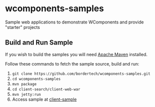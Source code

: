 # wcomponents-samples
Sample web applications to demonstrate WComponents and provide "starter" projects

## Build and Run Sample
If you wish to build the samples you will need [Apache Maven](https://maven.apache.org/) installed.

Follow these commands to fetch the sample source, build and run:
1. `git clone https://github.com/bordertech/wcomponents-samples.git`
2. `cd wcomponents-samples`
3. `mvn package`
4. `cd client-search/client-web-war`
5. `mvn jetty:run`
6.  Access sample at [client-sample](http://localhost:8080/app)
